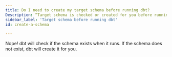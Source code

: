 ```yaml
---
title: Do I need to create my target schema before running dbt?
Description: “Target schema is checked or created for you before running dbt”
sidebar_label: 'Target schema before running dbt'
id: create-a-schema

---
```

Nope! dbt will check if the schema exists when it runs. If the schema does not exist, dbt will create it for you.
